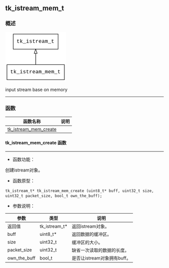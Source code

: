 ## tk\_istream\_mem\_t
### 概述
![image](images/tk_istream_mem_t_0.png)


 input stream base on memory



----------------------------------
### 函数
<p id="tk_istream_mem_t_methods">

| 函数名称 | 说明 | 
| -------- | ------------ | 
| <a href="#tk_istream_mem_t_tk_istream_mem_create">tk\_istream\_mem\_create</a> |  |
#### tk\_istream\_mem\_create 函数
-----------------------

* 函数功能：

> <p id="tk_istream_mem_t_tk_istream_mem_create">
 创建istream对象。






* 函数原型：

```
tk_istream_t* tk_istream_mem_create (uint8_t* buff, uint32_t size, uint32_t packet_size, bool_t own_the_buff);
```

* 参数说明：

| 参数 | 类型 | 说明 |
| -------- | ----- | --------- |
| 返回值 | tk\_istream\_t* | 返回istream对象。 |
| buff | uint8\_t* | 返回数据的缓冲区。 |
| size | uint32\_t | 缓冲区的大小。 |
| packet\_size | uint32\_t | 缺省一次读取的数据的长度。 |
| own\_the\_buff | bool\_t | 是否让istream对象拥有buff。 |
